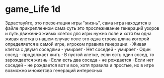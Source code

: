 # game_Life 1d
Здраствуйте, это презентация игры "жизнь", сама игра находится в файле прикрепленном
сама суть это прослеживание генераций узоров и путь движения живых клеток
для игры нужно поле и хотя бы одна живая клетка в нашем случае поле это одна строка длина которой определяется в самой игре, игроком
правила генерации:
 · Живая клетка с двумя соседями - умирает
 · Нет соседей - умирает
 · Один сосед - продолжает жить
 · В пустой клетке, если есть один сосед, то зарождается жизнь
 · Если есть два соседа - не рождается
 · Если нет соседей - не рождается
вот и все, хотя правила и простые, но в игре возможно множетсво генераций интересных
